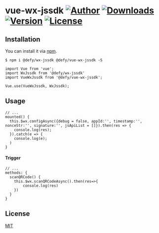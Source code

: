 # vue-wx-jssdk [![Author](https://img.shields.io/badge/author-defy-green.svg)](https://github.com/defypro)  [![Downloads](https://img.shields.io/npm/dt/@defy/vue-wx-jssdk.svg)](https://www.npmjs.com/package/@defy/vue-wx-jssdk) [![Version](https://img.shields.io/npm/v/@defy/vue-wx-jssdk.svg)](https://www.npmjs.com/package/@defy/vue-wx-jssdk) [![License](https://img.shields.io/npm/l/@defy/vue-wx-jssdk.svg)](https://www.npmjs.com/package/@defy/vue-wx-jssdk)

## Installation
You can install it via [npm](https://npmjs.com).
```
$ npm i @defy/wx-jssdk @defy/vue-wx-jssdk -S
```
```
import Vue from 'vue';
import WxJssdk from '@defy/wx-jssdk'
import VueWxJssdk from '@defy/vue-wx-jssdk';

Vue.use(VueWxJssdk, WxJssdk);
```

## Usage
```
// ...
mounted() {
  this.$wx.configAsync({debug = false, appId:'', timestamp:'', nonceStr:'', signature:'', jsApiList = []}).then(res => {
    console.log(res);
  }).catch(e => {
    console.log(e);
  )
}
```
#### Trigger
```
// ...
methods: {
  scanQRCode() {
    this.$wx.scanQRCodeAsync().then(res=>{
    	console.log(res)
    })
  }
}
```
## License
[MIT](https://opensource.org/licenses/MIT)
